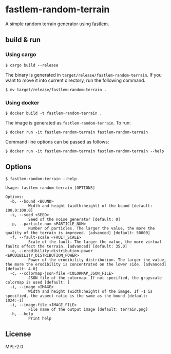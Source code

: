 # fastlem-random-terrain

A simple random terrain generator using [fastlem](https://crates.io/crates/fastlem).

## build & run

### Using cargo

```
$ cargo build --release
```

The binary is generated in `target/release/fastlem-random-terrain`. If you want to move it into current directory, run the following command.
```
$ mv target/release/fastlem-random-terrain .
```

### Using docker

```
$ docker build -t fastlem-random-terrain .
```

The image is generated as `fastlem-random-terrain`. To run:
```
$ docker run -it fastlem-random-terrain fastlem-random-terrain
```

Command line options can be passed as follows:

```
$ docker run -it fastlem-random-terrain fastlem-random-terrain --help
```

## Options

```
$ fastlem-random-terrain --help
```

```
Usage: fastlem-random-terrain [OPTIONS]

Options:
  -b, --bound <BOUND>
          Width and height (width:height) of the bound [default: 100.0:100.0]
  -s, --seed <SEED>
          Seed of the noise generator [default: 0]
  -p, --particle-num <PARTICLE_NUM>
          Number of particles. The larger the value, the more the quality of the terrain is improved. [advanced] [default: 50000]
  -f, --fault-scale <FAULT_SCALE>
          Scale of the fault. The larger the value, the more virtual faults effect the terrain. [advanced] [default: 35.0]
  -e, --erodibility-distribution-power <ERODIBILITY_DISTRIBUTION_POWER>
          Power of the erodibility distribution. The larger the value, the more the erodibility is concentrated on the lower side. [advanced] [default: 4.0]
  -c, --colormap-json-file <COLORMAP_JSON_FILE>
          JSON file of the colormap. If not specified, the grayscale colormap is used [default: ]
  -i, --image <IMAGE>
          Width and height (width:height) of the image. If -1 is specified, the aspect ratio is the same as the bound [default: 1024:-1]
  -i, --image-file <IMAGE_FILE>
          File name of the output image [default: terrain.png]
  -h, --help
          Print help
```

## License

MPL-2.0
